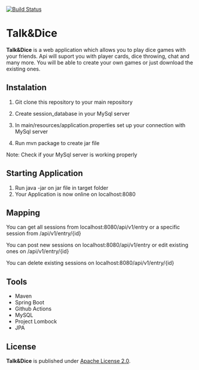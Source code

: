 
[![Build Status](https://github.com/elmo675/Talk-and-Dice/actions/workflows/CI.yml/badge.svg)](https://github.com/Elmo675/Talk-and-Dice/actions/workflows/CI.yml?query=workflow%3ACI)

# Talk&Dice

**Talk&Dice** is a web application which allows you to play dice games with your friends. Api will suport you with player cards, dice throwing, chat and many more. You will be able to create your own games or just download the existing ones. 


## Instalation

1. Git clone this repository to your main repository

2. Create session_database in your MySql server

3. In main/resources/application.properties set up your connection with MySql server

4. Run mvn package to create jar file

Note: Check if your MySql server is working properly

## Starting Application

1. Run java -jar on jar file in target folder
2. Your Application is now online on localhost:8080

## Mapping


You can get all sessions from localhost:8080/api/v1/entry or a specific session from /api/v1/entry/{id}

You can post new sessions on localhost:8080/api/v1/entry or edit existing ones on /api/v1/entry/{id} 

You can delete existing sessions on localhost:8080/api/v1/entry/{id}



## Tools

* Maven
* Spring Boot
* Github Actions
* MySQL
* Project Lombock
* JPA

## License

**Talk&Dice** is published under [Apache License 2.0](http://www.apache.org/licenses/LICENSE-2.0).
